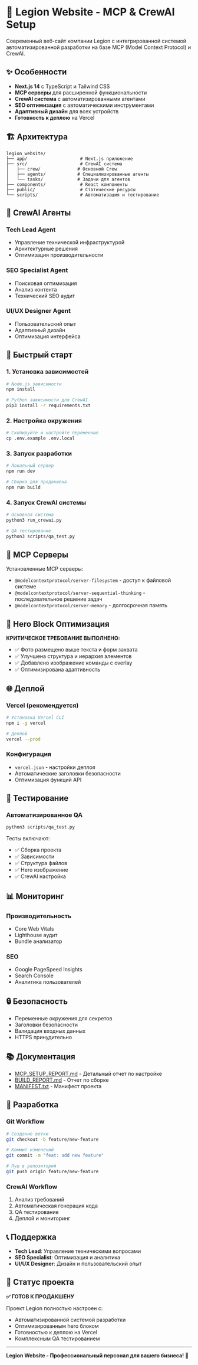 # 🚀 Legion Website - MCP & CrewAI Setup

Современный веб-сайт компании Legion с интегрированной системой автоматизированной разработки на базе MCP (Model Context Protocol) и CrewAI.

## ✨ Особенности

- **Next.js 14** с TypeScript и Tailwind CSS
- **MCP серверы** для расширенной функциональности
- **CrewAI система** с автоматизированными агентами
- **SEO оптимизация** с автоматическими инструментами
- **Адаптивный дизайн** для всех устройств
- **Готовность к деплою** на Vercel

## 🏗️ Архитектура

```
legion_website/
├── app/                    # Next.js приложение
├── src/                    # CrewAI система
│   ├── crew/              # Основной Crew
│   ├── agents/            # Специализированные агенты
│   └── tasks/             # Задачи для агентов
├── components/             # React компоненты
├── public/                 # Статические ресурсы
└── scripts/                # Автоматизация и тестирование
```

## 🎯 CrewAI Агенты

### Tech Lead Agent
- Управление технической инфраструктурой
- Архитектурные решения
- Оптимизация производительности

### SEO Specialist Agent
- Поисковая оптимизация
- Анализ контента
- Технический SEO аудит

### UI/UX Designer Agent
- Пользовательский опыт
- Адаптивный дизайн
- Оптимизация интерфейса

## 🚀 Быстрый старт

### 1. Установка зависимостей

```bash
# Node.js зависимости
npm install

# Python зависимости для CrewAI
pip3 install -r requirements.txt
```

### 2. Настройка окружения

```bash
# Скопируйте и настройте переменные
cp .env.example .env.local
```

### 3. Запуск разработки

```bash
# Локальный сервер
npm run dev

# Сборка для продакшена
npm run build
```

### 4. Запуск CrewAI системы

```bash
# Основная система
python3 run_crewai.py

# QA тестирование
python3 scripts/qa_test.py
```

## 🔧 MCP Серверы

Установленные MCP серверы:
- `@modelcontextprotocol/server-filesystem` - доступ к файловой системе
- `@modelcontextprotocol/server-sequential-thinking` - последовательное решение задач
- `@modelcontextprotocol/server-memory` - долгосрочная память

## 📱 Hero Block Оптимизация

**КРИТИЧЕСКОЕ ТРЕБОВАНИЕ ВЫПОЛНЕНО:**
- ✅ Фото размещено выше текста и форм захвата
- ✅ Улучшена структура и иерархия элементов
- ✅ Добавлено изображение команды с overlay
- ✅ Оптимизирована адаптивность

## 🌐 Деплой

### Vercel (рекомендуется)

```bash
# Установка Vercel CLI
npm i -g vercel

# Деплой
vercel --prod
```

### Конфигурация
- `vercel.json` - настройки деплоя
- Автоматические заголовки безопасности
- Оптимизация функций API

## 🧪 Тестирование

### Автоматизированное QA
```bash
python3 scripts/qa_test.py
```

Тесты включают:
- ✅ Сборка проекта
- ✅ Зависимости
- ✅ Структура файлов
- ✅ Hero изображение
- ✅ CrewAI настройка

## 📊 Мониторинг

### Производительность
- Core Web Vitals
- Lighthouse аудит
- Bundle анализатор

### SEO
- Google PageSpeed Insights
- Search Console
- Аналитика пользователей

## 🔒 Безопасность

- Переменные окружения для секретов
- Заголовки безопасности
- Валидация входных данных
- HTTPS принудительно

## 📚 Документация

- [MCP_SETUP_REPORT.md](./MCP_SETUP_REPORT.md) - Детальный отчет по настройке
- [BUILD_REPORT.md](./BUILD_REPORT.md) - Отчет по сборке
- [MANIFEST.txt](./MANIFEST.txt) - Манифест проекта

## 🤝 Разработка

### Git Workflow
```bash
# Создание ветки
git checkout -b feature/new-feature

# Коммит изменений
git commit -m "feat: add new feature"

# Пуш в репозиторий
git push origin feature/new-feature
```

### CrewAI Workflow
1. Анализ требований
2. Автоматическая генерация кода
3. QA тестирование
4. Деплой и мониторинг

## 📞 Поддержка

- **Tech Lead**: Управление техническими вопросами
- **SEO Specialist**: Оптимизация и аналитика
- **UI/UX Designer**: Дизайн и пользовательский опыт

## 🎉 Статус проекта

**✅ ГОТОВ К ПРОДАКШЕНУ**

Проект Legion полностью настроен с:
- Автоматизированной системой разработки
- Оптимизированным hero блоком
- Готовностью к деплою на Vercel
- Комплексным QA тестированием

---

**Legion Website - Профессиональный персонал для вашего бизнеса! 🚀**
